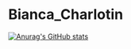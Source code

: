 # Bianca_Charlotin
[![Anurag's GitHub stats](https://github-readme-stats.vercel.app/api?Bcharlotin1)](https://github.com/anuraghazra/github-readme-stats)
